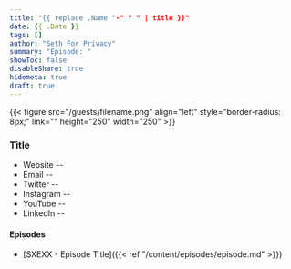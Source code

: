 ```yaml
---
title: "{{ replace .Name "-" " " | title }}"
date: {{ .Date }}
tags: []
author: "Seth For Privacy"
summary: "Episode: "
showToc: false
disableShare: true
hidemeta: true
draft: true
---
```


{{< figure src="/guests/filename.png" align="left" style="border-radius: 8px;" link="" height="250" width="250" >}}

### Title

- Website -- 
- Email -- [](mailto:)
- Twitter -- 
- Instagram -- 
- YouTube -- 
- LinkedIn -- 

#### Episodes

- [SXEXX - Episode Title]({{< ref "/content/episodes/episode.md" >}})
